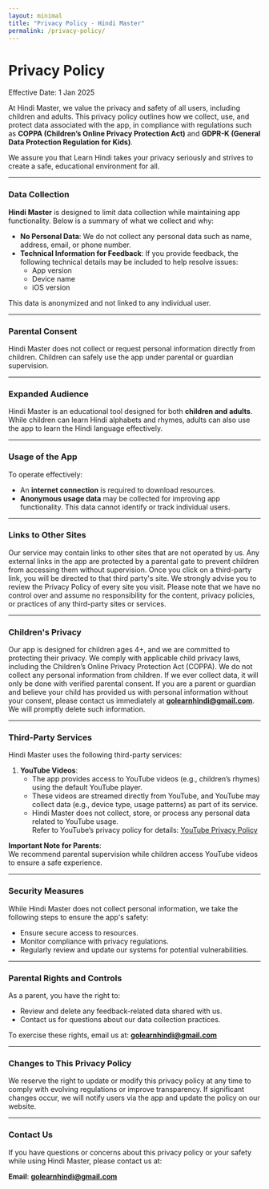 ```yaml
---
layout: minimal
title: "Privacy Policy - Hindi Master"
permalink: /privacy-policy/
---
```


<style>
  /* Hide default Jekyll page title and header */
  h1.page-title {
    display: none;
  }
  header {
    display: none;
  }
</style>

# Privacy Policy

Effective Date: 1 Jan 2025

At Hindi Master, we value the privacy and safety of all users, including children and adults. This privacy policy outlines how we collect, use, and protect data associated with the app, in compliance with regulations such as **COPPA (Children’s Online Privacy Protection Act)** and **GDPR-K (General Data Protection Regulation for Kids)**. 

We assure you that Learn Hindi takes your privacy seriously and strives to create a safe, educational environment for all.

---

### Data Collection

**Hindi Master** is designed to limit data collection while maintaining app functionality. Below is a summary of what we collect and why:

- **No Personal Data**: We do not collect any personal data such as name, address, email, or phone number.
- **Technical Information for Feedback**: If you provide feedback, the following technical details may be included to help resolve issues:
  - App version
  - Device name
  - iOS version

This data is anonymized and not linked to any individual user.

---

### Parental Consent

Hindi Master does not collect or request personal information directly from children. Children can safely use the app under parental or guardian supervision.

---

### Expanded Audience

Hindi Master is an educational tool designed for both **children and adults**. While children can learn Hindi alphabets and rhymes, adults can also use the app to learn the Hindi language effectively.

---

### Usage of the App

To operate effectively:
- An **internet connection** is required to download resources.
- **Anonymous usage data** may be collected for improving app functionality. This data cannot identify or track individual users.

---

### Links to Other Sites

Our service may contain links to other sites that are not operated by us. Any external links in the app are protected by a parental gate to prevent children from accessing them without supervision.
Once you click on a third-party link, you will be directed to that third party's site. We strongly advise you to review the Privacy Policy of every site you visit.
Please note that we have no control over and assume no responsibility for the content, privacy policies, or practices of any third-party sites or services.

---

### Children's Privacy

Our app is designed for children ages 4+, and we are committed to protecting their privacy. We comply with applicable child privacy laws, including the Children’s Online Privacy Protection Act (COPPA).
We do not collect any personal information from children. If we ever collect data, it will only be done with verified parental consent.
If you are a parent or guardian and believe your child has provided us with personal information without your consent, please contact us immediately at **golearnhindi@gmail.com**. We will promptly delete such information.

---

### Third-Party Services

Hindi Master uses the following third-party services:  

1. **YouTube Videos**:  
   - The app provides access to YouTube videos (e.g., children’s rhymes) using the default YouTube player.
   - These videos are streamed directly from YouTube, and YouTube may collect data (e.g., device type, usage patterns) as part of its service.  
   - Hindi Master does not collect, store, or process any personal data related to YouTube usage.  
   Refer to YouTube’s privacy policy for details: [YouTube Privacy Policy](https://policies.google.com/privacy)

**Important Note for Parents**:  
We recommend parental supervision while children access YouTube videos to ensure a safe experience.

---

### Security Measures

While Hindi Master does not collect personal information, we take the following steps to ensure the app's safety:
- Ensure secure access to resources.
- Monitor compliance with privacy regulations.
- Regularly review and update our systems for potential vulnerabilities.

---

### Parental Rights and Controls

As a parent, you have the right to:
- Review and delete any feedback-related data shared with us.
- Contact us for questions about our data collection practices.

To exercise these rights, email us at: **golearnhindi@gmail.com**

---

### Changes to This Privacy Policy

We reserve the right to update or modify this privacy policy at any time to comply with evolving regulations or improve transparency. If significant changes occur, we will notify users via the app and update the policy on our website.

---

### Contact Us

If you have questions or concerns about this privacy policy or your safety while using Hindi Master, please contact us at:

**Email**: **golearnhindi@gmail.com**


